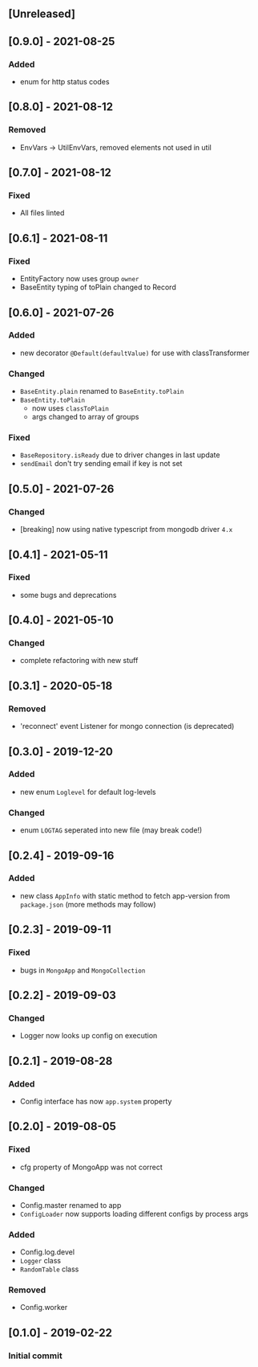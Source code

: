 ## [Unreleased]

## [0.9.0] - 2021-08-25
### Added
- enum for http status codes

## [0.8.0] - 2021-08-12
### Removed
- EnvVars -> UtilEnvVars, removed elements not used in util

## [0.7.0] - 2021-08-12
### Fixed
- All files linted

## [0.6.1] - 2021-08-11
### Fixed
- EntityFactory now uses group `owner`
- BaseEntity typing of toPlain changed to Record

## [0.6.0] - 2021-07-26
### Added
- new decorator `@Default(defaultValue)` for use with classTransformer
### Changed
- `BaseEntity.plain` renamed to `BaseEntity.toPlain`
- `BaseEntity.toPlain` 
  - now uses `classToPlain`
  - args changed to array of groups
### Fixed
- `BaseRepository.isReady` due to driver changes in last update
- `sendEmail` don't try sending email if key is not set

## [0.5.0] - 2021-07-26
### Changed
- [breaking] now using native typescript from mongodb driver `4.x`

## [0.4.1] - 2021-05-11
### Fixed
- some bugs and deprecations

## [0.4.0] - 2021-05-10
### Changed
- complete refactoring with new stuff

## [0.3.1] - 2020-05-18
### Removed
- 'reconnect' event Listener for mongo connection (is deprecated)

## [0.3.0] - 2019-12-20
### Added
- new enum `Loglevel` for default log-levels
### Changed
- enum `LOGTAG` seperated into new file (may break code!)

## [0.2.4] - 2019-09-16
### Added
- new class `AppInfo` with static method to fetch app-version from `package.json` (more methods may follow)

## [0.2.3] - 2019-09-11
### Fixed
- bugs in `MongoApp` and `MongoCollection`

## [0.2.2] - 2019-09-03
### Changed
- Logger now looks up config on execution

## [0.2.1] - 2019-08-28
### Added
- Config interface has now `app.system` property

## [0.2.0] - 2019-08-05
### Fixed
- cfg property of MongoApp was not correct
### Changed
- Config.master renamed to app
- `ConfigLoader` now supports loading different configs by process args
### Added
- Config.log.devel
- `Logger` class
- `RandomTable` class
### Removed
- Config.worker

## [0.1.0] - 2019-02-22
### Initial commit
